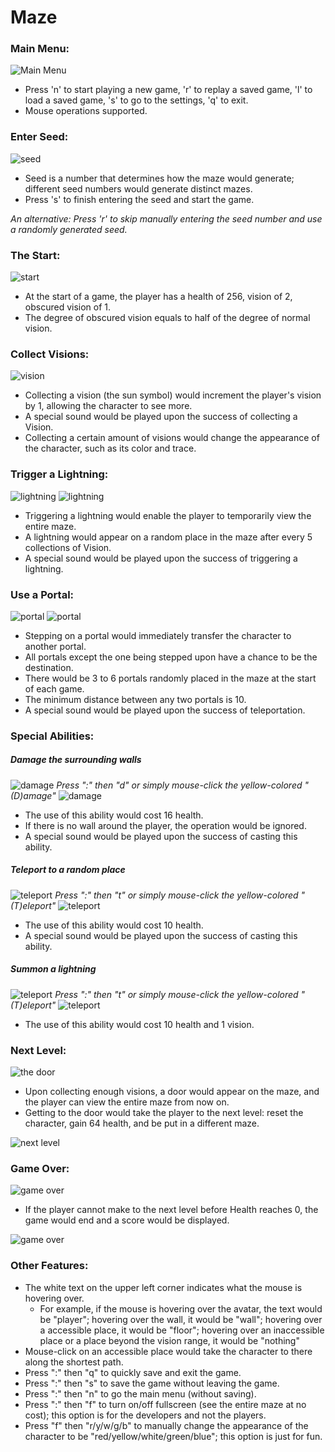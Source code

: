 # Maze

### Main Menu:
![Main Menu](https://github.com/alexxuyaowen/maze/blob/master/Maze/Demo/main.PNG)
- Press 'n' to start playing a new game, 'r' to replay a saved game, 'l' to load a saved game, 's' to go to the settings, 'q' to exit.
- Mouse operations supported.

### Enter Seed:
![seed](https://github.com/alexxuyaowen/maze/blob/master/Maze/Demo/seed.PNG)
- Seed is a number that determines how the maze would generate; different seed numbers would generate distinct mazes.
- Press 's' to finish entering the seed and start the game.

*An alternative: Press 'r' to skip manually entering the seed number and use a randomly generated seed.*

### The Start:
![start](https://github.com/alexxuyaowen/maze/blob/master/Maze/Demo/start.PNG)
- At the start of a game, the player has a health of 256, vision of 2, obscured vision of 1.
- The degree of obscured vision equals to half of the degree of normal vision.

### Collect Visions:
![vision](https://github.com/alexxuyaowen/maze/blob/master/Maze/Demo/vision.PNG)
- Collecting a vision (the sun symbol) would increment the player's vision by 1, allowing the character to see more.
- A special sound would be played upon the success of collecting a Vision.
- Collecting a certain amount of visions would change the appearance of the character, such as its color and trace.

### Trigger a Lightning:
![lightning](https://github.com/alexxuyaowen/maze/blob/master/Maze/Demo/l0.PNG)
![lightning](https://github.com/alexxuyaowen/maze/blob/master/Maze/Demo/l1.PNG)
- Triggering a lightning would enable the player to temporarily view the entire maze.
- A lightning would appear on a random place in the maze after every 5 collections of Vision.
- A special sound would be played upon the success of triggering a lightning.

### Use a Portal:
![portal](https://github.com/alexxuyaowen/maze/blob/master/Maze/Demo/portal0.PNG)
![portal](https://github.com/alexxuyaowen/maze/blob/master/Maze/Demo/portal1.PNG)
- Stepping on a portal would immediately transfer the character to another portal.
- All portals except the one being stepped upon have a chance to be the destination.
- There would be 3 to 6 portals randomly placed in the maze at the start of each game.
- The minimum distance between any two portals is 10.
- A special sound would be played upon the success of teleportation.

### Special Abilities:
##### Damage the surrounding walls
![damage](https://github.com/alexxuyaowen/maze/blob/master/Maze/Demo/d0.PNG)
*Press ":" then "d" or simply mouse-click the yellow-colored "(D)amage"*
![damage](https://github.com/alexxuyaowen/maze/blob/master/Maze/Demo/d1.PNG)
- The use of this ability would cost 16 health.
- If there is no wall around the player, the operation would be ignored.
- A special sound would be played upon the success of casting this ability.

##### Teleport to a random place
![teleport](https://github.com/alexxuyaowen/maze/blob/master/Maze/Demo/t0.PNG)
*Press ":" then "t" or simply mouse-click the yellow-colored "(T)eleport"*
![teleport](https://github.com/alexxuyaowen/maze/blob/master/Maze/Demo/t1.PNG)
- The use of this ability would cost 10 health.
- A special sound would be played upon the success of casting this ability.

##### Summon a lightning
![teleport](https://github.com/alexxuyaowen/maze/blob/master/Maze/Demo/t0.PNG)
*Press ":" then "t" or simply mouse-click the yellow-colored "(T)eleport"*
![teleport](https://github.com/alexxuyaowen/maze/blob/master/Maze/Demo/t1.PNG)
- The use of this ability would cost 10 health and 1 vision.

### Next Level:
![the door](https://github.com/alexxuyaowen/maze/blob/master/Maze/Demo/final.PNG)
- Upon collecting enough visions, a door would appear on the maze, and the player can view the entire maze from now on.
- Getting to the door would take the player to the next level: reset the character, gain 64 health, and be put in a different maze.

![next level](https://github.com/alexxuyaowen/maze/blob/master/Maze/Demo/nextLevel.PNG)

### Game Over:
![game over](https://github.com/alexxuyaowen/maze/blob/master/Maze/Demo/fail0.PNG)
- If the player cannot make to the next level before Health reaches 0, the game would end and a score would be displayed.

![game over](https://github.com/alexxuyaowen/maze/blob/master/Maze/Demo/fail1.PNG)

### Other Features:
- The white text on the upper left corner indicates what the mouse is hovering over.
  - For example, if the mouse is hovering over the avatar, the text would be "player"; hovering over the wall, it would be "wall"; hovering over a accessible place, it would be "floor"; hovering over an inaccessible place or a place beyond the vision range, it would be "nothing"
- Mouse-click on an accessible place would take the character to there along the shortest path.
- Press ":" then "q" to quickly save and exit the game.
- Press ":" then "s" to save the game without leaving the game.
- Press ":" then "n" to go the main menu (without saving).
- Press ":" then "f" to turn on/off fullscreen (see the entire maze at no cost); this option is for the developers and not the players.
- Press "f" then "r/y/w/g/b" to manually change the appearance of the character to be "red/yellow/white/green/blue"; this option is just for fun.





